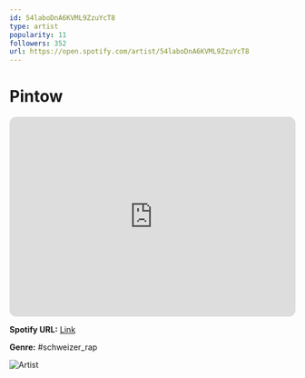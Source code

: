 ```yaml
---
id: 54laboDnA6KVML9ZzuYcT8
type: artist
popularity: 11
followers: 352
url: https://open.spotify.com/artist/54laboDnA6KVML9ZzuYcT8
---
```

# Pintow

<iframe style="border-radius:12px" src="https://open.spotify.com/embed/artist/54laboDnA6KVML9ZzuYcT8" width="100%" height="352" frameBorder="0" allowfullscreen="" allow="autoplay; clipboard-write; encrypted-media; fullscreen; picture-in-picture" loading="lazy"></iframe>

**Spotify URL:** [Link](https://open.spotify.com/artist/54laboDnA6KVML9ZzuYcT8)

**Genre:**  #schweizer_rap

![Artist](https://i.scdn.co/image/ab6761610000e5ebddba5a89f3045789f0287832)
